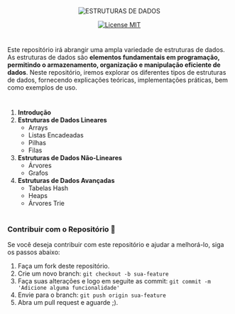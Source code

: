<div align="center"> 

![ESTRUTURAS DE DADOS](https://github.com/Ivi-SCD/data-structure/assets/81643916/e35fda56-32c8-4a83-905b-63dcc6ba2882)

[![License MIT](https://img.shields.io/badge/MIT%20License-white?style=for-the-badge&logo=mit&logoColor=black)](https://github.com/Ivi-SCD/data-structures/blob/main/LICENSE)
  
</div>

#

Este repositório irá abrangir uma ampla variedade de estruturas de dados. As estruturas de dados são **elementos fundamentais em programação, 
permitindo o armazenamento, organização e manipulação eficiente de dados**. Neste repositório, iremos explorar os diferentes tipos de estruturas 
de dados, fornecendo explicações teóricas, implementações práticas, bem como exemplos de uso.

#

1. **Introdução**
2. **Estruturas de Dados Lineares**
    - Arrays
    - Listas Encadeadas
    - Pilhas
    - Filas
3. **Estruturas de Dados Não-Lineares**
    - Árvores
    - Grafos
4. **Estruturas de Dados Avançadas**
    - Tabelas Hash
    - Heaps
    - Árvores Trie

#

### Contribuir com o Repositório 🚀

Se você deseja contribuir com este repositório e ajudar a melhorá-lo, siga os passos abaixo:

1. Faça um fork deste repositório.
2. Crie um novo branch: `git checkout -b sua-feature`
3. Faça suas alterações e logo em seguite
as commit: `git commit -m 'Adicione alguma funcionalidade'`
4. Envie para o branch: `git push origin sua-feature`
5. Abra um pull request e aguarde ;).
